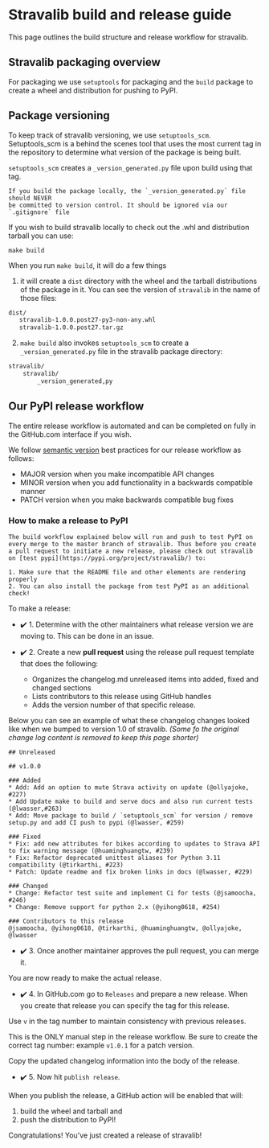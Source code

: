 # Stravalib build and release guide

This page outlines the build structure and release workflow for stravalib.

## Stravalib packaging overview

For packaging we use `setuptools` for packaging and the `build` package to
create a wheel and distribution for pushing to PyPI.

## Package versioning
To keep track of stravalib versioning, we use `setuptools_scm`. Setuptools_scm
is a behind the scenes tool that uses the most current tag in the repository
to determine what version of the package is being built.

`setuptools_scm` creates a `_version_generated.py` file upon build using that tag.

```{warning}
If you build the package locally, the `_version_generated.py` file should NEVER
be committed to version control. It should be ignored via our `.gitignore` file
```

If you wish to build stravalib locally to check out the .whl and distribution
tarball you can use:

```
make build
```

When you run `make build`, it will do a few things

1. it will create a `dist` directory with the wheel and the tarball distributions of the package in it. You can see the version of `stravalib` in the name of those files:

```bash
dist/
   stravalib-1.0.0.post27-py3-non-any.whl
   stravalib-1.0.0.post27.tar.gz

```

2. `make build` also invokes `setuptools_scm` to create a `_version_generated.py` file in the stravalib package directory:

```bash
stravalib/
    stravalib/
        _version_generated,py
```

## Our PyPI release workflow

The entire release workflow is automated and can be completed on fully
in the GitHub.com interface if you wish.

We follow [semantic version](https://semver.org/) best practices for our release workflow as follows:

* MAJOR version when you make incompatible API changes
* MINOR version when you add functionality in a backwards compatible manner
* PATCH version when you make backwards compatible bug fixes

### How to make a release to PyPI

```{note}
The build workflow explained below will run and push to test PyPI on every merge to the master branch of stravalib. Thus before you create a pull request to initiate a new release, please check out stravalib on [test pypi](https://pypi.org/project/stravalib/) to:

1. Make sure that the README file and other elements are rendering properly
2. You can also install the package from test PyPI as an additional check!
```

To make a release:

* ✔️ 1. Determine with the other maintainers what release version we are moving to. This can be done in an issue.
* ✔️ 2. Create a new **pull request** using the release pull request template that does the following:

    * Organizes the changelog.md unreleased items into added, fixed and changed sections
    * Lists contributors to this release using GitHub handles
    * Adds the version number of that specific release.

Below you can see an example of what these changelog changes looked like when we bumped to
version 1.0 of stravalib. *(Some fo the original change log content is removed to keep this page shorter)*

```
## Unreleased

## v1.0.0

### Added
* Add: Add an option to mute Strava activity on update (@ollyajoke, #227)
* Add Update make to build and serve docs and also run current tests (@lwasser,#263)
* Add: Move package to build / `setuptools_scm` for version / remove setup.py and add CI push to pypi (@lwasser, #259)

### Fixed
* Fix: add new attributes for bikes according to updates to Strava API to fix warning message (@huaminghuangtw, #239)
* Fix: Refactor deprecated unittest aliases for Python 3.11 compatibility (@tirkarthi, #223)
* Patch: Update readme and fix broken links in docs (@lwasser, #229)

### Changed
* Change: Refactor test suite and implement Ci for tests (@jsamoocha, #246)
* Change: Remove support for python 2.x (@yihong0618, #254)

### Contributors to this release
@jsamoocha, @yihong0618, @tirkarthi, @huaminghuangtw, @ollyajoke, @lwasser

```

* ✔️ 3. Once another maintainer approves the pull request, you can merge it.

You are now ready to make the actual release.
* ✔️ 4. In GitHub.com go to `Releases` and prepare a new release. When you create that release you can specify the tag for this release.

Use `v` in the tag number to maintain consistency with previous releases.

This is the ONLY manual step in the release workflow. Be sure to create the correct tag number: example `v1.0.1` for a patch version.

Copy the updated changelog information into the body of the release.

* ✔️ 5. Now hit `publish release`.

When you publish the release, a GitHub action will be enabled that will:

1. build the wheel and tarball and
2. push the distribution to PyPI!



Congratulations! You've just created a release of stravalib!
